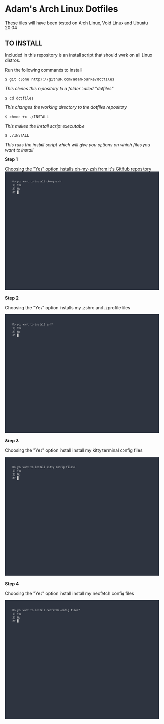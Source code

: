 Adam's Arch Linux Dotfiles
===

These files will have been tested on Arch Linux, Void Linux and Ubuntu 20.04



**TO INSTALL**  
---
 
 Included in this repository is an install script that should work on all Linux distros.

Run the following commands to install:

```
$ git clone https://github.com/adam-burke/dotfiles
```
*This clones this repository to a folder called "dotfiles"*


```
$ cd dotfiles
```
*This changes the working directory to the dotfiles repository*


```
$ chmod +x ./INSTALL
```
*This makes the install script executable*

```
$ ./INSTALL
```
*This runs the install script which will give you options on which files you want to install*



**Step 1**

Choosing the "Yes" option installs [oh-my-zsh](https://github.com/ohmyzsh/ohmyzsh) from it's GitHub repository
![alt text](./imgs/oh-my-zsh.png "Oh My Zsh install prompt")

**Step 2**

Choosing the "Yes" option installs my .zshrc and .zprofile files

![alt text](./imgs/zsh.png "zsh install prompt")

**Step 3**

Choosing the "Yes" option install install my kitty terminal config files

![alt text](./imgs/kitty.png "kitty install prompt")

**Step 4**

Choosing the "Yes" option install install my neofetch config files

![alt text](./imgs/neofetch.png "neofetch install prompt")